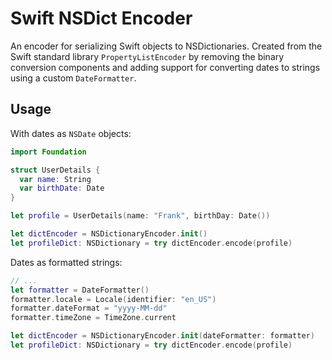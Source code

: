 # Swift NSDict Encoder
An encoder for serializing Swift objects to NSDictionaries. Created from the Swift standard library `PropertyListEncoder` by removing the binary conversion components and adding support for converting dates to strings using a custom `DateFormatter`.

## Usage
With dates as `NSDate` objects:

```swift
import Foundation

struct UserDetails {
  var name: String
  var birthDate: Date
}

let profile = UserDetails(name: "Frank", birthDay: Date())

let dictEncoder = NSDictionaryEncoder.init()
let profileDict: NSDictionary = try dictEncoder.encode(profile)
```
Dates as formatted strings:
```swift
// ...
let formatter = DateFormatter()
formatter.locale = Locale(identifier: "en_US")
formatter.dateFormat = "yyyy-MM-dd"
formatter.timeZone = TimeZone.current

let dictEncoder = NSDictionaryEncoder.init(dateFormatter: formatter)
let profileDict: NSDictionary = try dictEncoder.encode(profile)
```
